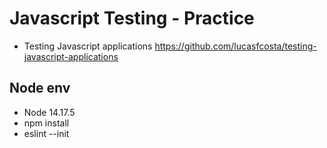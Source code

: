 # Javascript Testing - Practice

* Testing Javascript applications <https://github.com/lucasfcosta/testing-javascript-applications>


## Node env

* Node 14.17.5
* npm install
* eslint --init
